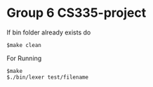 # Group 6 CS335-project
If bin folder already exists do
```
$make clean
```
For Running
```
$make
$./bin/lexer test/filename
```
